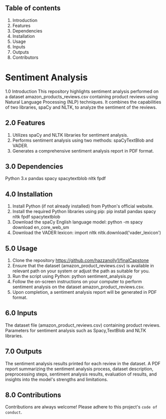 ## Table of contents
1. Introduction
2. Features
3. Dependencies
4.  Installation
5. Usage
6. Inputs
7. Outputs
8. Contributors

# Sentiment Analysis

1.0 Introduction
This repository highlights sentiment analysis performed on a dataset amazon_products_reviews.csv containing product reviews using Natural Language Processing (NLP) techniques. It combines the capabilities of two libraries, spaCy and NLTK, to analyze the sentiment of the reviews.


## 2.0 Features

1. Utilizes spaCy and NLTK libraries for sentiment analysis.
2. Performs sentiment analysis using two methods: spaCyTextBlob and VADER.
3. Generates a comprehensive sentiment analysis report in PDF format. 

## 3.0 Dependencies

Python 3.x
pandas
spacy
spacytextblob
nltk
fpdf

## 4.0 Installation
1. Install Python (if not already installed) from Python's official website.
2. Install the required Python libraries using pip:
pip install pandas spacy nltk fpdf spacytextblob
3. Download the spaCy English language model:
python -m spacy download en_core_web_sm
4. Download the VADER lexicon:
import nltk
nltk.download('vader_lexicon')

    
## 5.0 Usage
1. Clone the repository https://github.com/hazzanolly1/finalCapstone
2. Ensure that the dataset (amazon_product_reviews.csv) is available in relevant path  on your  system or adjust the path as suitable for you.
3. Run the script using Python:
python sentiment_analysis.py
4. Follow the on-screen instructions on your computer to perform sentiment analysis on the dataset amazon_product_reviews.csv.
5. Upon completion, a sentiment analysis report will be generated in PDF format.



## 6.0 Inputs
The dataset file (amazon_product_reviews.csv) containing product reviews.
Parameters for sentiment analysis such as Spacy,TextBlob and NLTK libraries.
## 7.0 Outputs
The sentiment analysis results printed for each review in the dataset.
A PDF report summarizing the sentiment analysis process, dataset description, preprocessing steps, sentiment analysis results, evaluation of results, and insights into the model's strengths and limitations.
## 8.0 Contributions

Contributions are always welcome!
Please adhere to this project's `code of conduct`.

